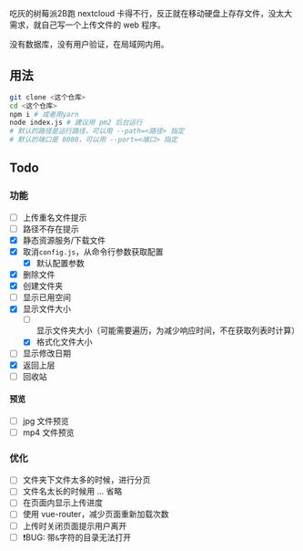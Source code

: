 吃灰的树莓派2B跑 nextcloud 卡得不行，反正就在移动硬盘上存存文件，没太大需求，就自己写一个上传文件的 web 程序。

没有数据库，没有用户验证，在局域网内用。

## 用法
```bash
git clone <这个仓库>
cd <这个仓库>
npm i # 或者用yarn
node index.js # 建议用 pm2 后台运行
# 默认的路径是运行路径，可以用 --path=<路径> 指定
# 默认的端口是 8080，可以用 --port=<端口> 指定
```

## Todo
### 功能
 - [ ] 上传重名文件提示
 - [ ] 路径不存在提示
 - [x] 静态资源服务/下载文件
 - [x] 取消`config.js`，从命令行参数获取配置
   - [x] 默认配置参数
 - [x] 删除文件
 - [x] 创建文件夹
 - [ ] 显示已用空间
 - [x] 显示文件大小
   - [ ] 显示文件夹大小（可能需要遍历，为减少响应时间，不在获取列表时计算）
   - [x] 格式化文件大小
 - [ ] 显示修改日期
 - [x] 返回上层
 - [ ] 回收站
#### 预览
 - [ ] jpg 文件预览
 - [ ] mp4 文件预览
### 优化
  - [ ] 文件夹下文件太多的时候，进行分页
  - [ ] 文件名太长的时候用 ... 省略
  - [ ] 在页面内显示上传进度
  - [ ] 使用 vue-router，减少页面重新加载次数
  - [ ] 上传时关闭页面提示用户离开
  - [ ] ❗️BUG: 带`&`字符的目录无法打开
